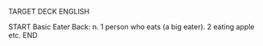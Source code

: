 TARGET DECK
ENGLISH

START
Basic
Eater
Back: n. 1 person who eats (a big eater). 2 eating apple etc.
END
